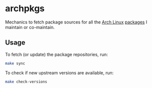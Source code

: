 # archpkgs

Mechanics to fetch package sources for all the [Arch Linux][]
[packages][packages-maintained-by-me] I maintain or co-maintain.

[Arch Linux]: https://archlinux.org/
[packages-maintained-by-me]: https://archlinux.org/packages/?sort=&q=&maintainer=carsme&flagged=

## Usage

To fetch (or update) the package repositories, run:

```sh
make sync
```

To check if new upstream versions are available, run:

```sh
make check-versions
```
